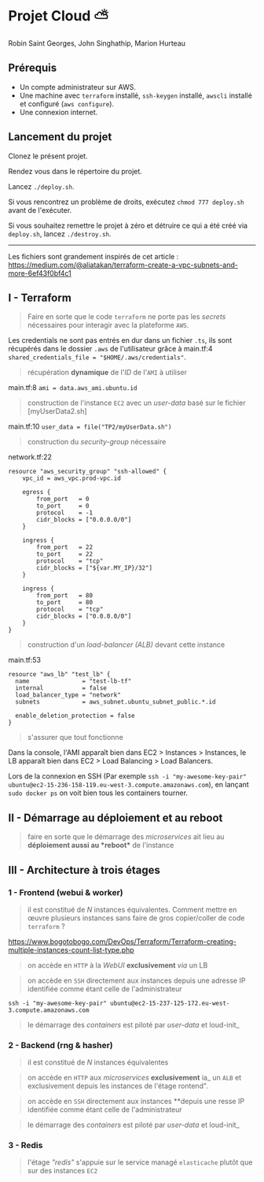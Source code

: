 # Projet Cloud ⛅
Robin Saint Georges, John Singhathip, Marion Hurteau

## Prérequis

- Un compte administrateur sur AWS.
- Une machine avec `terraform` installé, `ssh-keygen` installé, `awscli` installé et configuré (`aws configure`).
- Une connexion internet.



## Lancement du projet 

Clonez le présent projet.

Rendez vous dans le répertoire du projet.

Lancez `./deploy.sh`.

Si vous rencontrez un problème de droits, exécutez `chmod 777 deploy.sh` avant de l'exécuter.



Si vous souhaitez remettre le projet à zéro et détruire ce qui a été créé via `deploy.sh`, lancez `./destroy.sh`.



------------------------

Les fichiers sont grandement inspirés de cet article : https://medium.com/@aliatakan/terraform-create-a-vpc-subnets-and-more-6ef43f0bf4c1

## I - Terraform

> Faire en sorte que le code `terraform` ne porte pas les *secrets* nécessaires pour interagir avec la plateforme `AWS`.

Les credentials ne sont pas entrés en dur dans un fichier `.ts`, ils sont récupérés dans le dossier `.aws` de l'utilisateur grâce à main.tf:4 `shared_credentials_file = "$HOME/.aws/credentials"`.



> récupération **dynamique** de l'*ID* de l'`AMI` à utiliser

main.tf:8 `ami = data.aws_ami.ubuntu.id`



> construction de l'instance `EC2` avec un *user-data* basé sur le fichier [myUserData2.sh]

main.tf:10 `user_data = file("TP2/myUserData.sh")`



> construction du *security-group* nécessaire

network.tf:22

```
resource "aws_security_group" "ssh-allowed" {
    vpc_id = aws_vpc.prod-vpc.id
    
    egress {
        from_port   = 0
        to_port     = 0
        protocol    = -1
        cidr_blocks = ["0.0.0.0/0"]
    }
    
    ingress {
        from_port   = 22
        to_port     = 22
        protocol    = "tcp"
        cidr_blocks = ["${var.MY_IP}/32"]
    }

    ingress {
        from_port   = 80
        to_port     = 80
        protocol    = "tcp"
        cidr_blocks = ["0.0.0.0/0"]
    }
}
```



> construction d'un *load-balancer (ALB)* devant cette instance

main.tf:53

```
resource "aws_lb" "test_lb" {
  name               = "test-lb-tf"
  internal           = false
  load_balancer_type = "network"
  subnets            = aws_subnet.ubuntu_subnet_public.*.id
  
  enable_deletion_protection = false
}
```



> s'assurer que tout fonctionne

Dans la console, l'AMI apparaît bien dans EC2 > Instances > Instances, le LB apparaît bien dans EC2 > Load Balancing > Load Balancers.

Lors de la connexion en SSH (Par exemple `ssh -i "my-awesome-key-pair" ubuntu@ec2-15-236-158-119.eu-west-3.compute.amazonaws.com`), en lançant `sudo docker ps` on voit bien tous les containers tourner.



## II - Démarrage au déploiement et au reboot

> faire en sorte que le démarrage des *microservices* ait lieu au **déploiement aussi au \*reboot\*** de l'instance



## III - Architecture à trois étages

### 	1 - Frontend (webui & worker)

> il est constitué de *N* instances équivalentes. Comment mettre en œuvre plusieurs instances sans faire de gros copier/coller de code `terraform` ?

https://www.bogotobogo.com/DevOps/Terraform/Terraform-creating-multiple-instances-count-list-type.php

> on accède en `HTTP` à la *WebUI* **exclusivement** *via* un LB

> on accède en `SSH` directement aux instances depuis une adresse IP identifiée comme étant celle de l'administrateur

`ssh -i "my-awesome-key-pair" ubuntu@ec2-15-237-125-172.eu-west-3.compute.amazonaws.com`

> le démarrage des *containers* est piloté par *user-data* et loud-init_

### 	2 - Backend (rng & hasher)

> il est constitué de *N* instances équivalentes

> on accède en `HTTP` aux *microservices* **exclusivement** ia_ un `ALB` et exclusivement depuis les instances de l'étage rontend".

> on accède en `SSH` directement aux instances **depuis une resse IP identifiée comme étant celle de l'administrateur

> le démarrage des *containers* est piloté par *user-data* et loud-init_

### 	3 - Redis

> l'étage *"redis"* s'appuie sur le service managé `elasticache` plutôt que sur des instances `EC2` 


